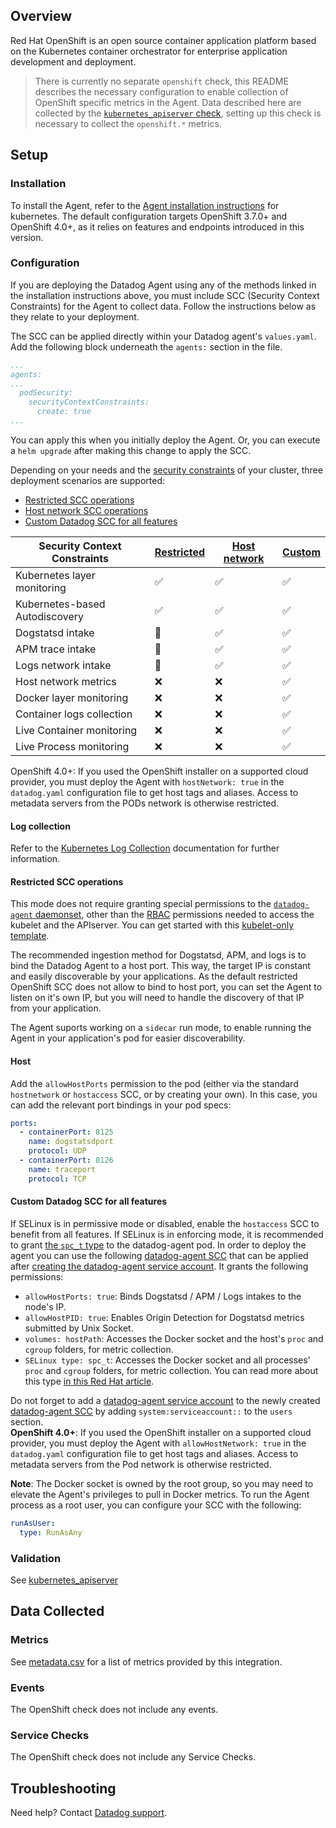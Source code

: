 ## Overview

Red Hat OpenShift is an open source container application platform based on the Kubernetes container orchestrator for enterprise application development and deployment.

> There is currently no separate `openshift` check, this README describes the necessary configuration to enable collection of OpenShift specific metrics in the Agent. Data described here are collected by the [`kubernetes_apiserver` check][1], setting up this check is necessary to collect the `openshift.*` metrics.

## Setup

### Installation

To install the Agent, refer to the [Agent installation instructions][2] for kubernetes. The default configuration targets OpenShift 3.7.0+ and OpenShift 4.0+, as it relies on features and endpoints introduced in this version.

### Configuration


If you are deploying the Datadog Agent using any of the methods linked in the installation instructions above, you must include SCC (Security Context Constraints) for the Agent to collect data. Follow the instructions below as they relate to your deployment. 

<!-- xxx tabs xxx -->
<!-- xxx tab "Helm" xxx -->

The SCC can be applied directly within your Datadog agent's `values.yaml`. Add the following block underneath the `agents:` section in the file. 

```yaml
...
agents:
...
  podSecurity:
    securityContextConstraints:
      create: true
...
```

You can apply this when you initially deploy the Agent. Or, you can execute a `helm upgrade` after making this change to apply the SCC. 

<!-- xxz tab xxx -->
<!-- xxx tab "Daemonset" xxx -->


Depending on your needs and the [security constraints][3] of your cluster, three deployment scenarios are supported:

- [Restricted SCC operations](#restricted-scc-operations)
- [Host network SCC operations](#host)
- [Custom Datadog SCC for all features](#custom-datadog-scc-for-all-features)

| Security Context Constraints   | [Restricted](#restricted-scc-operations) | [Host network](#host) | [Custom](#custom-datadog-scc-for-all-features) |
| ------------------------------ | ---------------------------------------- | -------------------------------------------- | ---------------------------------------------- |
| Kubernetes layer monitoring    | ✅                                       | ✅                                           | ✅                                             |
| Kubernetes-based Autodiscovery | ✅                                       | ✅                                           | ✅                                             |
| Dogstatsd intake               | 🔶                                       | ✅                                           | ✅                                             |
| APM trace intake               | 🔶                                       | ✅                                           | ✅                                             |
| Logs network intake            | 🔶                                       | ✅                                           | ✅                                             |
| Host network metrics           | ❌                                       | ❌                                           | ✅                                             |
| Docker layer monitoring        | ❌                                       | ❌                                           | ✅                                             |
| Container logs collection      | ❌                                       | ❌                                           | ✅                                             |
| Live Container monitoring      | ❌                                       | ❌                                           | ✅                                             |
| Live Process monitoring        | ❌                                       | ❌                                           | ✅                                             |

<div class="alert alert-warning">
<bold>OpenShift 4.0+</bold>: If you used the OpenShift installer on a supported cloud provider, you must deploy the Agent with <code>hostNetwork: true</code> in the <code>datadog.yaml</code> configuration file to get host tags and aliases. Access to metadata servers from the PODs network is otherwise restricted.
</div>
<!-- xxz tab xxx -->
<!-- xxz tabs xxx --> 

#### Log collection

Refer to the [Kubernetes Log Collection][12] documentation for further information.

#### Restricted SCC operations

This mode does not require granting special permissions to the [`datadog-agent` daemonset][4], other than the [RBAC][5] permissions needed to access the kubelet and the APIserver. You can get started with this [kubelet-only template][6].

The recommended ingestion method for Dogstatsd, APM, and logs is to bind the Datadog Agent to a host port. This way, the target IP is constant and easily discoverable by your applications. As the default restricted OpenShift SCC does not allow to bind to host port, you can set the Agent to listen on it's own IP, but you will need to handle the discovery of that IP from your application.

The Agent suports working on a `sidecar` run mode, to enable running the Agent in your application's pod for easier discoverability.

#### Host

Add the `allowHostPorts` permission to the pod (either via the standard `hostnetwork` or `hostaccess` SCC, or by creating your own). In this case, you can add the relevant port bindings in your pod specs:

```yaml
ports:
  - containerPort: 8125
    name: dogstatsdport
    protocol: UDP
  - containerPort: 8126
    name: traceport
    protocol: TCP
```

#### Custom Datadog SCC for all features

If SELinux is in permissive mode or disabled, enable the `hostaccess` SCC to benefit from all features.
If SELinux is in enforcing mode, it is recommended to grant [the `spc_t` type][7] to the datadog-agent pod. In order to deploy the agent you can use the following [datadog-agent SCC][8] that can be applied after [creating the datadog-agent service account][5]. It grants the following permissions:

- `allowHostPorts: true`: Binds Dogstatsd / APM / Logs intakes to the node's IP.
- `allowHostPID: true`: Enables Origin Detection for Dogstatsd metrics submitted by Unix Socket.
- `volumes: hostPath`: Accesses the Docker socket and the host's `proc` and `cgroup` folders, for metric collection.
- `SELinux type: spc_t`: Accesses the Docker socket and all processes' `proc` and `cgroup` folders, for metric collection. You can read more about this type [in this Red Hat article][7].

<div class="alert alert-info">
Do not forget to add a <a href="https://docs.datadoghq.com/agent/kubernetes/daemonset_setup/?tab=k8sfile#configure-rbac-permissions">datadog-agent service account</a> to the newly created <a href="https://github.com/DataDog/datadog-agent/blob/master/Dockerfiles/manifests/openshift/scc.yaml">datadog-agent SCC</a> by adding <code>system:serviceaccount:<datadog-agent namespace>:<datadog-agent service account name></code> to the <code>users</code> section.
</div>

<div class="alert alert-warning">
<b>OpenShift 4.0+</b>: If you used the OpenShift installer on a supported cloud provider, you must deploy the Agent with <code>allowHostNetwork: true</code> in the <code>datadog.yaml</code> configuration file to get host tags and aliases. Access to metadata servers from the Pod network is otherwise restricted.
</div>

**Note**: The Docker socket is owned by the root group, so you may need to elevate the Agent's privileges to pull in Docker metrics. To run the Agent process as a root user, you can configure your SCC with the following:

```yaml
runAsUser:
  type: RunAsAny
```

### Validation

See [kubernetes_apiserver][1]

## Data Collected

### Metrics

See [metadata.csv][10] for a list of metrics provided by this integration.

### Events

The OpenShift check does not include any events.

### Service Checks

The OpenShift check does not include any Service Checks.

## Troubleshooting

Need help? Contact [Datadog support][11].

[1]: https://github.com/DataDog/datadog-agent/blob/master/cmd/agent/dist/conf.d/kubernetes_apiserver.d/conf.yaml.example
[2]: https://docs.datadoghq.com/agent/kubernetes/
[3]: https://docs.openshift.com/enterprise/3.0/admin_guide/manage_scc.html
[4]: https://docs.datadoghq.com/agent/kubernetes/daemonset_setup/
[5]: https://docs.datadoghq.com/agent/kubernetes/daemonset_setup/?tab=k8sfile#configure-rbac-permissions
[6]: https://github.com/DataDog/datadog-agent/blob/master/Dockerfiles/manifests/agent-kubelet-only.yaml
[7]: https://developers.redhat.com/blog/2014/11/06/introducing-a-super-privileged-container-concept
[8]: https://github.com/DataDog/datadog-agent/blob/master/Dockerfiles/manifests/openshift/scc.yaml
[9]: https://docs.datadoghq.com/agent/guide/agent-commands/#agent-status-and-information
[10]: https://github.com/DataDog/integrations-core/blob/master/openshift/metadata.csv
[11]: https://docs.datadoghq.com/help/
[12]: https://docs.datadoghq.com/agent/kubernetes/daemonset_setup/#log-collection
